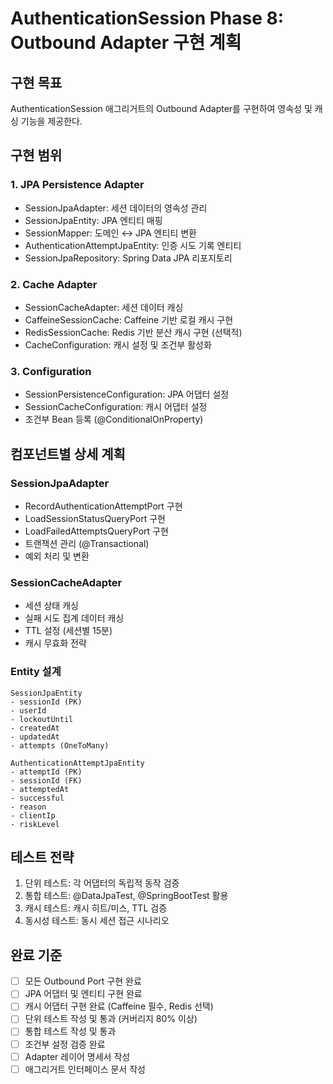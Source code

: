 # AuthenticationSession Phase 8: Outbound Adapter 구현 계획

## 구현 목표
AuthenticationSession 애그리거트의 Outbound Adapter를 구현하여 영속성 및 캐싱 기능을 제공한다.

## 구현 범위

### 1. JPA Persistence Adapter
- SessionJpaAdapter: 세션 데이터의 영속성 관리
- SessionJpaEntity: JPA 엔티티 매핑
- SessionMapper: 도메인 ↔ JPA 엔티티 변환
- AuthenticationAttemptJpaEntity: 인증 시도 기록 엔티티
- SessionJpaRepository: Spring Data JPA 리포지토리

### 2. Cache Adapter
- SessionCacheAdapter: 세션 데이터 캐싱
- CaffeineSessionCache: Caffeine 기반 로컬 캐시 구현
- RedisSessionCache: Redis 기반 분산 캐시 구현 (선택적)
- CacheConfiguration: 캐시 설정 및 조건부 활성화

### 3. Configuration
- SessionPersistenceConfiguration: JPA 어댑터 설정
- SessionCacheConfiguration: 캐시 어댑터 설정
- 조건부 Bean 등록 (@ConditionalOnProperty)

## 컴포넌트별 상세 계획

### SessionJpaAdapter
- RecordAuthenticationAttemptPort 구현
- LoadSessionStatusQueryPort 구현
- LoadFailedAttemptsQueryPort 구현
- 트랜잭션 관리 (@Transactional)
- 예외 처리 및 변환

### SessionCacheAdapter
- 세션 상태 캐싱
- 실패 시도 집계 데이터 캐싱
- TTL 설정 (세션별 15분)
- 캐시 무효화 전략

### Entity 설계
```
SessionJpaEntity
- sessionId (PK)
- userId
- lockoutUntil
- createdAt
- updatedAt
- attempts (OneToMany)

AuthenticationAttemptJpaEntity
- attemptId (PK)
- sessionId (FK)
- attemptedAt
- successful
- reason
- clientIp
- riskLevel
```

## 테스트 전략
1. 단위 테스트: 각 어댑터의 독립적 동작 검증
2. 통합 테스트: @DataJpaTest, @SpringBootTest 활용
3. 캐시 테스트: 캐시 히트/미스, TTL 검증
4. 동시성 테스트: 동시 세션 접근 시나리오

## 완료 기준
- [ ] 모든 Outbound Port 구현 완료
- [ ] JPA 어댑터 및 엔티티 구현 완료
- [ ] 캐시 어댑터 구현 완료 (Caffeine 필수, Redis 선택)
- [ ] 단위 테스트 작성 및 통과 (커버리지 80% 이상)
- [ ] 통합 테스트 작성 및 통과
- [ ] 조건부 설정 검증 완료
- [ ] Adapter 레이어 명세서 작성
- [ ] 애그리거트 인터페이스 문서 작성